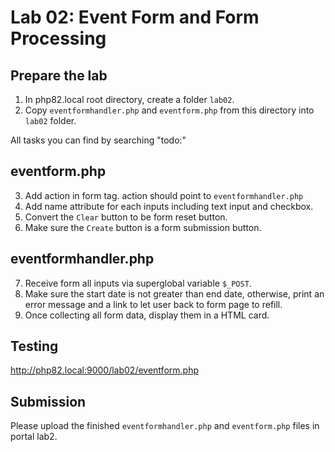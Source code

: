 # Lab 02: Event Form and Form Processing

## Prepare the lab

1. In php82.local root directory, create a folder `lab02`.
2. Copy `eventformhandler.php` and `eventform.php` from this directory into `lab02` folder.

All tasks you can find by searching "todo:"

## eventform.php

3. Add action in form tag.
action should point to `eventformhandler.php`
4. Add name attribute for each inputs including text input and checkbox.
5. Convert the `Clear` button to be form reset button.
6. Make sure the `Create` button is a form submission button.

## eventformhandler.php

7. Receive form all inputs via superglobal variable `$_POST`.
8. Make sure the start date is not greater than end date, otherwise, print an error message and a link to let user back to form page to refill.
9. Once collecting all form data, display them in a HTML card.

## Testing

http://php82.local:9000/lab02/eventform.php

## Submission

Please upload the finished `eventformhandler.php` and `eventform.php` files in portal lab2.
